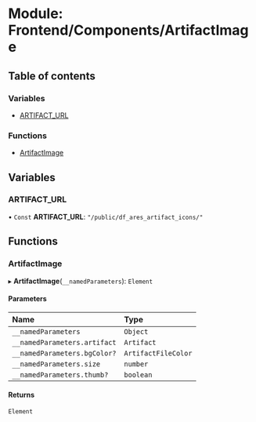 # Module: Frontend/Components/ArtifactImage

## Table of contents

### Variables

- [ARTIFACT_URL](Frontend_Components_ArtifactImage.md#artifact_url)

### Functions

- [ArtifactImage](Frontend_Components_ArtifactImage.md#artifactimage)

## Variables

### ARTIFACT_URL

• `Const` **ARTIFACT_URL**: `"/public/df_ares_artifact_icons/"`

## Functions

### ArtifactImage

▸ **ArtifactImage**(`__namedParameters`): `Element`

#### Parameters

| Name                         | Type                |
| :--------------------------- | :------------------ |
| `__namedParameters`          | `Object`            |
| `__namedParameters.artifact` | `Artifact`          |
| `__namedParameters.bgColor?` | `ArtifactFileColor` |
| `__namedParameters.size`     | `number`            |
| `__namedParameters.thumb?`   | `boolean`           |

#### Returns

`Element`
